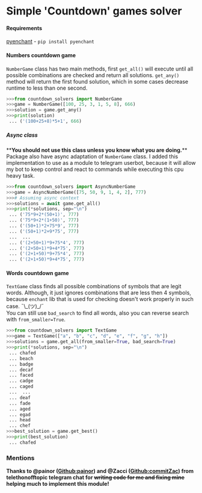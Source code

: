 # Simple 'Countdown' games solver

#### Requirements
<a href="https://pypi.org/project/pyenchant/">pyenchant</a> - `pip install pyenchant`

#### Numbers countdown game
`NumberGame` class has two main methods, first `get_all()` will execute until all possible combinations are checked and return all solutions. `get_any()` method will return the first found solution, which in some cases decrease runtime to less than one second.
```python
>>>from countdown_solvers import NumberGame
>>>game = NumberGame([100, 25, 3, 1, 5, 8], 666)
>>>solution = game.get_any()
>>>print(solution)
 ... ('(100+25+8)*5+1', 666)
```
##### Async class
 \*\*__You should not use this class unless you know what you are doing.__\*\* Package also have async adaptation of `NumberGame` class. I added this implementation to use as a module to telegram userbot, because it will allow my bot to keep control and react to commands while executing this cpu heavy task.
```python
>>>from countdown_solvers import AsyncNumberGame
>>>game = AsyncNumberGame([75, 50, 9, 1, 4, 2], 777)
>>># Assuming async context
>>>solutions = await game.get_all()
>>>print(*solutions, sep="\n")
 ... ('75*9+2*(50+1)', 777)
 ... ('75*9+2*(1+50)', 777)
 ... ('(50+1)*2+75*9', 777)
 ... ('(50+1)*2+9*75', 777)
 ...  ... 
 ... ('(2+50+1)*9+75*4', 777)
 ... ('(2+50+1)*9+4*75', 777)
 ... ('(2+1+50)*9+75*4', 777)
 ... ('(2+1+50)*9+4*75', 777)
```

#### Words countdown game
`TextGame` class finds all possible combinations of symbols that are legit words. Although, it just ignores combinations that are less then 4 symbols, because `enchant` lib that is used for checking doesn't work properly in such case. ¯\\\_(ツ)\_/¯
<br/>
You can still use `bad_search` to find all words, also you can reverse search with `from_smaller=True`.
```python
>>>from countdown_solvers import TextGame
>>>game = TextGame(["a", "b", "c", "d", "e", "f", "g", "h"])
>>>solutions = game.get_all(from_smaller=True, bad_search=True)
>>>print(*solutions, sep="\n")
 ... chafed
 ... beach
 ... badge
 ... decaf
 ... faced
 ... cadge
 ... caged
 ...  ... 
 ... deaf
 ... fade
 ... aged
 ... egad
 ... head
 ... chef
>>>best_solution = game.get_best()
>>>print(best_solution)
 ... chafed
```

### Mentions
__Thanks to @painor (<a href="https://github.com/painor">Github:painor</a>) and @Zacci (<a href="https://github.com/commitZac">Github:commitZac</a>) from telethonofftopic telegram chat for ~~writing code for me and fixing mine~~ helping much to implement this module!__